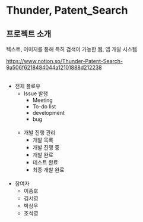 # Thunder, Patent_Search

## 프로젝트 소개
텍스트, 이미지를 통해 특허 검색이 가능한 웹, 앱 개발 시스템

<a> https://www.notion.so/Thunder-Patent-Search-9a506f6218484044a12101888d212238 </a>
<br><br>

- 전체 플로우
  - Issue 발행
    - Meeting
    - To-do list
    - development
    - bug
    <br>
  - 개발 진행 관리
    - 개발 목록
    - 개발 진행 중
    - 개발 완료
    - 테스트 완료
    - 최종 개발 완료
    <br>
- 참여자
  - 이종호
  - 김서영
  - 박상우
  - 조석영
